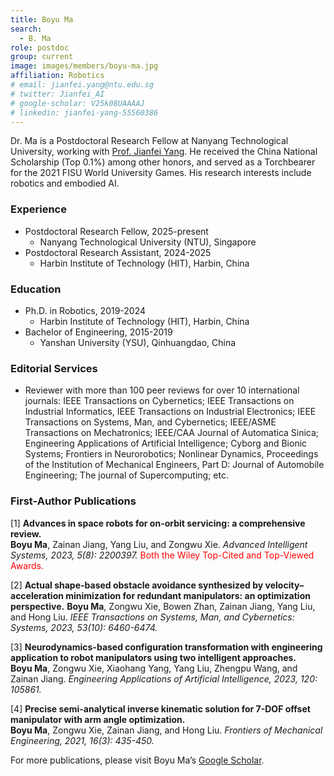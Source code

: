 ```yaml
---
title: Boyu Ma
search:
  - B. Ma
role: postdoc
group: current
image: images/members/boyu-ma.jpg
affiliation: Robotics
# email: jianfei.yang@ntu.edu.sg
# twitter: Jianfei_AI
# google-scholar: V25k08UAAAAJ
# linkedin: jianfei-yang-55560386
---
```


Dr. Ma is a Postdoctoral Research Fellow at Nanyang Technological University, working with [Prof. Jianfei Yang](https://marsyang.site/). He received the China National Scholarship (Top 0.1%) among other honors, and served as a Torchbearer for the 2021 FISU World University Games. His research interests include robotics and embodied AI.
 
### Experience
- Postdoctoral Research Fellow, 2025-present
  - Nanyang Technological University (NTU), Singapore
- Postdoctoral Research Assistant, 2024-2025
  - Harbin Institute of Technology (HIT), Harbin, China

### Education
- Ph.D. in Robotics, 2019-2024
  - Harbin Institute of Technology (HIT), Harbin, China
- Bachelor of Engineering, 2015-2019
  - Yanshan University (YSU), Qinhuangdao, China
 
### Editorial Services
- Reviewer with more than 100 peer reviews for over 10 international journals: IEEE Transactions on Cybernetics; IEEE Transactions on Industrial Informatics, IEEE Transactions on Industrial Electronics; IEEE Transactions on Systems, Man, and Cybernetics; IEEE/ASME Transactions on Mechatronics; IEEE/CAA Journal of Automatica Sinica; Engineering Applications of Artificial Intelligence; Cyborg and Bionic Systems; Frontiers in Neurorobotics; Nonlinear Dynamics, Proceedings of the Institution of Mechanical Engineers, Part D: Journal of Automobile Engineering; The journal of Supercomputing; etc.

### First-Author Publications
[1] **Advances in space robots for on-orbit servicing: a comprehensive review.**   
**Boyu Ma**, Zainan Jiang, Yang Liu, and Zongwu Xie. *Advanced Intelligent Systems, 2023, 5(8): 2200397.* <span style="color:red"> Both the Wiley Top-Cited and Top-Viewed Awards.</span>

[2] **Actual shape-based obstacle avoidance synthesized by velocity–acceleration minimization for redundant manipulators: an optimization perspective.**
**Boyu Ma**, Zongwu Xie, Bowen Zhan, Zainan Jiang, Yang Liu, and Hong Liu. *IEEE Transactions on Systems, Man, and Cybernetics: Systems, 2023, 53(10): 6460-6474.*

[3] **Neurodynamics-based configuration transformation with engineering application to robot manipulators using two intelligent approaches.**   
**Boyu Ma**, Zongwu Xie, Xiaohang Yang, Yang Liu, Zhengpu Wang, and Zainan Jiang. *Engineering Applications of Artificial Intelligence, 2023, 120: 105861.*

[4] **Precise semi-analytical inverse kinematic solution for 7-DOF offset manipulator with arm angle optimization.**   
**Boyu Ma**, Zongwu Xie, Zainan Jiang, and Hong Liu. *Frontiers of Mechanical Engineering, 2021, 16(3): 435-450.*

For more publications, please visit Boyu Ma’s [Google Scholar](https://scholar.google.com/citations?user=G_A_uvwAAAAJ&hl=en).
 
<!--_Disclosure_: Rob is a co-founder and the CTO of [Ocean Genomics inc.](https://oceangenomics.com/).-->
